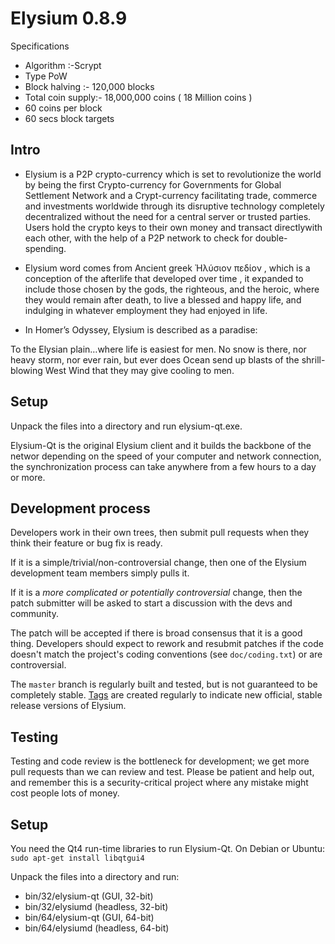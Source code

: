 Elysium 0.8.9
====================
Specifications 

- Algorithm :-Scrypt
- Type PoW
- Block halving :- 120,000 blocks
- Total coin supply:- 18,000,000 coins ( 18 Million coins )
- 60 coins per block
- 60 secs block targets


Intro
---------------------
- Elysium is a P2P crypto-currency which is set to revolutionize the world by being the first Crypto-currency for Governments for Global Settlement Network and a Crypt-currency facilitating trade, commerce and investments worldwide through its disruptive technology  completely decentralized without the need for a central server or trusted parties.  Users hold the crypto keys to their own money and transact directlywith each other, with the help of a P2P network to check for double-spending. 

- Elysium word comes from Ancient greek Ἠλύσιον πεδίον , which is a conception of the afterlife that developed over time , it expanded to include those chosen by the gods, the righteous, and the heroic, where they would remain after death, to live a blessed and happy life, and indulging in whatever employment they had enjoyed in life.

- In Homer’s Odyssey, Elysium is described as a paradise:

To the Elysian plain…where life is easiest for men. No snow is there, nor heavy storm, nor ever rain, but ever does Ocean send up blasts of the shrill-blowing West Wind that they may give cooling to men.

Setup
-----
Unpack the files into a directory and run elysium-qt.exe.

Elysium-Qt is the original Elysium client and it builds the backbone of the networ
depending on the speed of your computer and network connection, the synchronization
process can take anywhere from a few hours to a day or more.

Development process
-------------------

Developers work in their own trees, then submit pull requests when they think
their feature or bug fix is ready.

If it is a simple/trivial/non-controversial change, then one of the Elysium
development team members simply pulls it.

If it is a *more complicated or potentially controversial* change, then the patch
submitter will be asked to start a discussion with the devs and community.

The patch will be accepted if there is broad consensus that it is a good thing.
Developers should expect to rework and resubmit patches if the code doesn't
match the project's coding conventions (see `doc/coding.txt`) or are
controversial.

The `master` branch is regularly built and tested, but is not guaranteed to be
completely stable. [Tags](https://github.com/cuio/Elysium) are created
regularly to indicate new official, stable release versions of Elysium.

Testing
-------

Testing and code review is the bottleneck for development; we get more pull
requests than we can review and test. Please be patient and help out, and
remember this is a security-critical project where any mistake might cost people
lots of money.



Setup
---------------------
You need the Qt4 run-time libraries to run Elysium-Qt. On Debian or Ubuntu:
	`sudo apt-get install libqtgui4`

Unpack the files into a directory and run:

- bin/32/elysium-qt (GUI, 32-bit)
- bin/32/elysiumd (headless, 32-bit)
- bin/64/elysium-qt (GUI, 64-bit)
- bin/64/elysiumd (headless, 64-bit)





